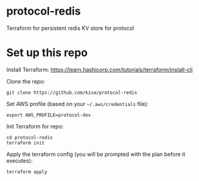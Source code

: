 # protocol-redis
Terraform for persistent redis KV store for protocol

# Set up this repo

Install Terraform: https://learn.hashicorp.com/tutorials/terraform/install-cli

Clone the repo:
```
git clone https://github.com/kiva/protocol-redis
```

Set AWS profile (based on your `~/.aws/credentials` file):
```
export AWS_PROFILE=protocol-dev
```

Init Terraform for repo:
```
cd protocol-redis
terraform init
```

Apply the terraform config (you will be prompted with the plan before it executes):
```
terraform apply
```
